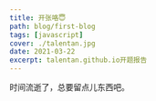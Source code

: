 ```yaml
---
title: 开张咯😇
path: blog/first-blog
tags: [javascript]
cover: ./talentan.jpg
date: 2021-03-22
excerpt: talentan.github.io开题报告
---
```


时间流逝了，总要留点儿东西吧。
